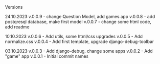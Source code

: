 Versions

24.10.2023
v.0.0.9 - change Question Model, add games app
v.0.0.8 - add postqresql database, make first model
v.0.0.7 - change some html code, add readme

10.10.2023
v.0.0.6 - Add utils, some html/css upgrades
v.0.0.5 - Add normalize.css
v.0.0.4 - Add first template, upgrade django-debug-toolbar

03.10.2023
v.0.0.3 - Add django-debug, change some apps
v.0.0.2 - Add "game" app
v.0.0.1 - Initial commit
names
